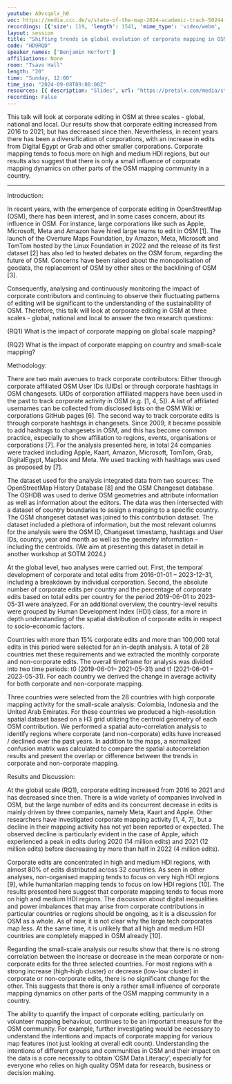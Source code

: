 ```yaml
---
youtube: A9vcqolx_h0
voc: https://media.ccc.de/v/state-of-the-map-2024-academic-track-50244-shifting-trends-in-global-evolution-of-corporate-mapping-in-osm
recordings: [{'size': 119, 'length': 1541, 'mime_type': 'video/webm', 'language': 'eng', 'filename': 'sotm2024-50244-eng-Shifting_trends_in_global_evolution_of_corporate_mapping_in_OSM_webm-hd.webm', 'state': 'new', 'folder': 'webm-hd', 'high_quality': True, 'width': 1920, 'height': 1080, 'updated_at': '2024-11-28T21:06:57.352+01:00', 'recording_url': 'https://cdn.media.ccc.de/events/sotm/2024/webm-hd/sotm2024-50244-eng-Shifting_trends_in_global_evolution_of_corporate_mapping_in_OSM_webm-hd.webm', 'url': 'https://api.media.ccc.de/public/recordings/82028', 'event_url': 'https://api.media.ccc.de/public/events/246553bf-6351-5e15-a369-54ffc09f458c', 'conference_url': 'https://api.media.ccc.de/public/conferences/sotm2024'}, {'size': 59, 'length': 1541, 'mime_type': 'video/webm', 'language': 'eng', 'filename': 'sotm2024-50244-eng-Shifting_trends_in_global_evolution_of_corporate_mapping_in_OSM_webm-sd.webm', 'state': 'new', 'folder': 'webm-sd', 'high_quality': False, 'width': 720, 'height': 576, 'updated_at': '2024-11-28T20:49:56.037+01:00', 'recording_url': 'https://cdn.media.ccc.de/events/sotm/2024/webm-sd/sotm2024-50244-eng-Shifting_trends_in_global_evolution_of_corporate_mapping_in_OSM_webm-sd.webm', 'url': 'https://api.media.ccc.de/public/recordings/82023', 'event_url': 'https://api.media.ccc.de/public/events/246553bf-6351-5e15-a369-54ffc09f458c', 'conference_url': 'https://api.media.ccc.de/public/conferences/sotm2024'}, {'size': 42, 'length': 1541, 'mime_type': 'video/mp4', 'language': 'eng', 'filename': 'sotm2024-50244-eng-Shifting_trends_in_global_evolution_of_corporate_mapping_in_OSM_sd.mp4', 'state': 'new', 'folder': 'h264-sd', 'high_quality': False, 'width': 720, 'height': 576, 'updated_at': '2024-11-28T20:39:31.676+01:00', 'recording_url': 'https://cdn.media.ccc.de/events/sotm/2024/h264-sd/sotm2024-50244-eng-Shifting_trends_in_global_evolution_of_corporate_mapping_in_OSM_sd.mp4', 'url': 'https://api.media.ccc.de/public/recordings/82020', 'event_url': 'https://api.media.ccc.de/public/events/246553bf-6351-5e15-a369-54ffc09f458c', 'conference_url': 'https://api.media.ccc.de/public/conferences/sotm2024'}, {'size': 23, 'length': 1541, 'mime_type': 'audio/mpeg', 'language': 'eng', 'filename': 'sotm2024-50244-eng-Shifting_trends_in_global_evolution_of_corporate_mapping_in_OSM_mp3.mp3', 'state': 'new', 'folder': 'mp3', 'high_quality': False, 'width': 0, 'height': 0, 'updated_at': '2024-11-28T20:38:13.715+01:00', 'recording_url': 'https://cdn.media.ccc.de/events/sotm/2024/mp3/sotm2024-50244-eng-Shifting_trends_in_global_evolution_of_corporate_mapping_in_OSM_mp3.mp3', 'url': 'https://api.media.ccc.de/public/recordings/82018', 'event_url': 'https://api.media.ccc.de/public/events/246553bf-6351-5e15-a369-54ffc09f458c', 'conference_url': 'https://api.media.ccc.de/public/conferences/sotm2024'}, {'size': 100, 'length': 1541, 'mime_type': 'video/mp4', 'language': 'eng', 'filename': 'sotm2024-50244-eng-Shifting_trends_in_global_evolution_of_corporate_mapping_in_OSM_hd.mp4', 'state': 'new', 'folder': 'h264-hd', 'high_quality': True, 'width': 1920, 'height': 1080, 'updated_at': '2024-11-28T20:35:35.281+01:00', 'recording_url': 'https://cdn.media.ccc.de/events/sotm/2024/h264-hd/sotm2024-50244-eng-Shifting_trends_in_global_evolution_of_corporate_mapping_in_OSM_hd.mp4', 'url': 'https://api.media.ccc.de/public/recordings/82016', 'event_url': 'https://api.media.ccc.de/public/events/246553bf-6351-5e15-a369-54ffc09f458c', 'conference_url': 'https://api.media.ccc.de/public/conferences/sotm2024'}]
layout: session
title: "Shifting trends in global evolution of corporate mapping in OSM"
code: "HD9RQD"
speaker_names: ['Benjamin Herfort']
affiliations: None
room: "Tsavo Hall"
length: "20"
time: "Sunday, 12:00"
time_iso: "2024-09-08T09:00:00Z"
resources: [{ description: "Slides", url: "https://pretalx.com/media/state-of-the-map-2024-academic-track/submissions/HD9RQD/resources/SOTM_2024_-_Shifting_t_p2KzpLJ.pdf" }]
recording: False
---
```


This talk will look at corporate editing in OSM at three scales - global, national and local. Our results show that corporate editing increased from 2016 to 2021, but has decreased since then. Nevertheless, in recent years there has been a diversification of corporations, with an increase in edits from Digital Egypt or Grab and other smaller corporations. Corporate mapping tends to focus more on high and medium HDI regions, but our results also suggest that there is only a small influence of corporate mapping dynamics on other parts of the OSM mapping community in a country.

<hr>

Introduction:

In recent years, with the emergence of corporate editing in OpenStreetMap (OSM), there has been interest, and in some cases concern, about its influence in OSM. For instance, large corporations like such as Apple, Microsoft, Meta and Amazon have hired large teams to edit in OSM ​[1]. The launch of the Overture Maps Foundation, by Amazon, Meta, Microsoft and TomTom hosted by the Linux Foundation in 2022 and the release of its first dataset [2] has also led to heated debates on the OSM forum, regarding the future of OSM. Concerns have been raised about the monopolisation of geodata, the replacement of OSM by other sites or the backlining of OSM [3]. 

Consequently, analysing and continuously monitoring the impact of corporate contributors and continuing to observe their fluctuating patterns of editing will be significant to the understanding of the sustainability of OSM. Therefore, this talk will look at corporate editing in OSM at three scales - global, national and local to answer the two research questions:

(RQ1) What is the impact of corporate mapping on global scale mapping?

(RQ2) What is the impact of corporate mapping on country and small-scale mapping? 

Methodology:

There are two main avenues to track corporate contributors: Either through corporate affiliated OSM User IDs (UIDs) or through corporate hashtags in OSM changesets. UIDs of corporation affiliated mappers have been used in the past to track corporate activity in OSM (e.g. [1, 4, 5]). A list of affiliated usernames can be collected from disclosed lists on the OSM Wiki or corporations GitHub pages [6]. The second way to track corporate edits is through corporate hashtags in changesets. Since 2009, it became possible to add hashtags to changesets in OSM, and this has become common practice, especially to show affiliation to regions, events, organisations or corporations [7]. For the analysis presented here, in total 24 companies were tracked including Apple, Kaart, Amazon, Microsoft, TomTom, Grab, DigitalEgypt, Mapbox and Meta. We used tracking with hashtags was used as proposed by [7].

The dataset used for the analysis integrated data from two sources: The OpenStreetMap History Database [8] and the OSM Changeset database. The OSHDB was used to derive OSM geometries and attribute information as well as information about the editors. The data was then intersected with a dataset of country boundaries to assign a mapping to a specific country. The OSM changeset dataset was joined to this contribution dataset. The dataset included a plethora of information, but the most relevant columns for the analysis were the OSM ID, Changeset timestamp, hashtags and User IDs, country, year and month as well as the geometry information – including the centroids. (We aim at presenting this dataset in detail in another workshop at SOTM 2024.)

At the global level, two analyses were carried out. First, the temporal development of corporate and total edits from 2016-01-01 – 2023-12-31, including a breakdown by individual corporation. Second, the absolute number of corporate edits per country and the percentage of corporate edits based on total edits per country for the period 2019-06-01 to 2023-05-31 were analyzed. For an additional overview, the country-level results were grouped by Human Development Index (HDI) class, for a more in depth understanding of the spatial distribution of corporate edits in respect to socio-economic factors.

Countries with more than 15% corporate edits and more than 100,000 total edits in this period were selected for an in-depth analysis. A total of 28 countries met these requirements and we extracted the monthly corporate and non-corporate edits. The overall timeframe for analysis was divided into two time periods: t0 (2019-06-01– 2021-05-31) and t1 (2021-06-01 – 2023-05-31). For each country we derived the change in average activity for both corporate and non-corporate mapping.

Three countries were selected from the 28 countries with high corporate mapping activity for the small-scale analysis: Colombia, Indonesia and the United Arab Emirates. For these countries we produced a high-resolution spatial dataset based on a H3 grid utilizing the centroid geometry of each OSM contribution. We performed a spatial auto-correlation analysis to identify regions where corporate (and non-corporate) edits have increased / declined over the past years. In addition to the maps, a normalized confusion matrix was calculated to compare the spatial autocorrelation results and present the overlap or difference between the trends in corporate and non-corporate mapping.

Results and Discussion:

At the global scale (RQ1), corporate editing increased from 2016 to 2021 and has decreased since then. There is a wide variety of companies involved in OSM, but the large number of edits and its concurrent decrease in edits is mainly driven by three companies, namely Meta, Kaart and Apple. Other researchers have investigated corporate mapping activity ​[1, 4, 7]​, but a decline in their mapping activity has not yet been reported or expected. The observed decline is particularly evident in the case of Apple, which experienced a peak in edits during 2020 (14 million edits) and 2021 (12 million edits) before decreasing by more than half in 2022 (4 million edits).

Corporate edits are concentrated in high and medium HDI regions, with almost 80% of edits distributed across 32 countries. As seen in other analyses, non-organised mapping tends to focus on very high HDI regions ​[9]​, while humanitarian mapping tends to focus on low HDI regions [10]. The results presented here suggest that corporate mapping tends to focus more on high and medium HDI regions. The discussion about digital inequalities and power imbalances that may arise from corporate contributions in particular countries or regions should be ongoing, as it is a discussion for OSM as a whole. ​​​As of now, it is not clear why the large tech corporates map less. At the same time, it is unlikely that all high and medium HDI countries are completely mapped in OSM already [10].

Regarding the small-scale analysis our results show that there is no strong correlation between the increase or decrease in the mean corporate or non-corporate edits for the three selected countries. For most regions with a strong increase (high-high cluster) or decrease (low-low cluster) in corporate or non-corporate edits, there is no significant change for the other. This suggests that there is only a rather small influence of corporate mapping dynamics on other parts of the OSM mapping community in a country.

The ability to quantify the impact of corporate editing, particularly on volunteer mapping behaviour, continues to be an important measure for the OSM community. For example, further investigating would be necessary to understand the intentions and impacts of corporate mapping for various map features (not just looking at overall edit count). Understanding the intentions of different groups and communities in OSM and their impact on the data is a core necessity to obtain ’OSM Data Literacy’, especially for everyone who relies on high quality OSM data for research, business or decision making.

